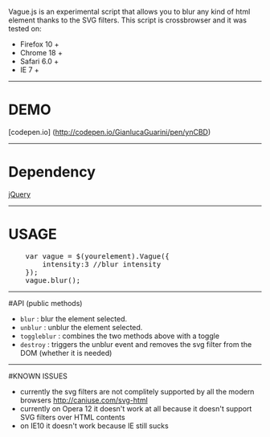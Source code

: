 Vague.js is an experimental script that allows you to blur any kind of html element thanks to the SVG filters. This script is crossbrowser and it was tested on:
- Firefox 10 +
- Chrome 18 +
- Safari 6.0 +
- IE 7 +

----------
# DEMO
[codepen.io] (http://codepen.io/GianlucaGuarini/pen/ynCBD)

----------
# Dependency

[jQuery](http://jquery.com/)

----------
# USAGE

<pre>
	var vague = $(yourelement).Vague({
		intensity:3 //blur intensity
	});
	vague.blur();
</pre>

----------
#API (public methods)


- <code>blur</code> : blur the element selected.
- <code>unblur</code> : unblur the element selected.
- <code>toggleblur</code> : combines the two methods above with a toggle
- <code>destroy</code> : triggers the unblur event and removes the svg filter from the DOM (whether it is needed)

----------
#KNOWN ISSUES

- currently the svg filters are not complitely supported by all the modern browsers http://caniuse.com/svg-html
- currently on Opera 12 it doesn't work at all because it doesn't support SVG filters over HTML contents
- on IE10 it doesn't work because IE still sucks
